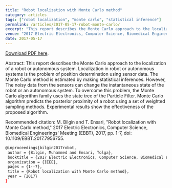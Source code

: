 ```yaml
---
title: "Robot localization with Monte Carlo method"
category: articles
tags: ["robot localization", "monte carlo", "statistical inference"]
permalink: /articles/2017-05-17-robot-monte-carlo/
excerpt: "This report describes the Monte Carlo approach to the localization of a robot or autonomous system. Localization in robot or autonomous systems is the problem of position determination using sensor data. The Monte Carlo method is estimated by making statistical inferences."
venue: "2017 Electric Electronics, Computer Science, Biomedical Engineerings Meeting (EBBT)"
date: 2017-05-17
---
```


<a href="https://mebilgin.com/papers/factor.pdf">Download PDF here</a>.

Abstract: This report describes the Monte Carlo approach to the localization of a robot or autonomous system. Localization in robot or autonomous systems is the problem of position determination using sensor data. The Monte Carlo method is estimated by making statistical inferences. However, The noisy data from the sensors can change the instantaneous state of the robot or an autonomous system. To overcome this problem, the Monte Carlo algorithm family uses the state tree of the Particle Filter. Monte Carlo algorithm predicts the posterior proximity of a robot using a set of weighted sampling methods. Experimental results show the effectiveness of the proposed algorithm.

Recommended citation: M. Bilgin and T. Ensari, "Robot localization with Monte Carlo method," 2017 Electric Electronics, Computer Science, Biomedical Engineerings' Meeting (EBBT), 2017, pp. 1-7, doi: 10.1109/EBBT.2017.7956755.
<br>

```bash
@inproceedings{bilgin2017robot,
 author = {Bilgin, Muhammed and Ensari, Tolga},
 booktitle = {2017 Electric Electronics, Computer Science, Biomedical Engineerings Meeting (EBBT)},
 organization = {IEEE},
 pages = {1--7},
 title = {Robot localization with Monte Carlo method},
 year = {2017}
}
```